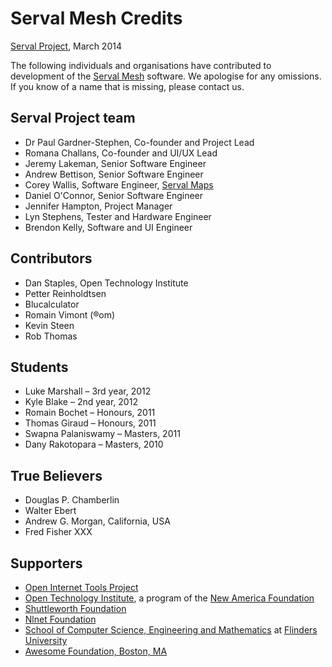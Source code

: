 Serval Mesh Credits
===================
[Serval Project][], March 2014

The following individuals and organisations have contributed to development of
the [Serval Mesh][] software.  We apologise for any omissions.  If you know of
a name that is missing, please contact us.

Serval Project team
-------------------
 * Dr Paul Gardner-Stephen, Co-founder and Project Lead
 * Romana Challans, Co-founder and UI/UX Lead
 * Jeremy Lakeman, Senior Software Engineer
 * Andrew Bettison, Senior Software Engineer
 * Corey Wallis, Software Engineer, [Serval Maps][]
 * Daniel O'Connor, Senior Software Engineer
 * Jennifer Hampton, Project Manager
 * Lyn Stephens, Tester and Hardware Engineer
 * Brendon Kelly, Software and UI Engineer

Contributors
------------
 * Dan Staples, Open Technology Institute
 * Petter Reinholdtsen
 * Blucalculator
 * Romain Vimont (®om)
 * Kevin Steen
 * Rob Thomas

Students
--------
 * Luke Marshall – 3rd year, 2012
 * Kyle Blake – 2nd year, 2012
 * Romain Bochet – Honours, 2011
 * Thomas Giraud – Honours, 2011
 * Swapna Palaniswamy – Masters, 2011
 * Dany Rakotopara – Masters, 2010

True Believers
--------------
 * Douglas P. Chamberlin
 * Walter Ebert
 * Andrew G. Morgan, California, USA
 * Fred Fisher XXX

Supporters
----------
 * [Open Internet Tools Project][OpenITP]
 * [Open Technology Institute][OTI], a program of the [New America
   Foundation][NAF]
 * [Shuttleworth Foundation][]
 * [Nlnet Foundation][]
 * [School of Computer Science, Engineering and Mathematics][CSEM] at [Flinders
   University][]
 * [Awesome Foundation, Boston, MA][]


[Serval Project]: http://www.servalproject.org/
[Serval Mesh]: https://play.google.com/store/apps/details?id=org.servalproject
[Serval Maps]: http://developer.servalproject.org/dokuwiki/doku.php?id=content:servalmaps:main_page
[OpenITP]: https://openitp.org/
[NAF]: http://www.newamerica.net/
[OTI]: http://oti.newamerica.net/
[Shuttleworth Foundation]: http://www.shuttleworthfoundation.org/
[Nlnet Foundation]: http://www.nlnet.nl/
[CSEM]: http://www.flinders.edu.au/science_engineering/csem/
[Flinders University]: http://www.flinders.edu.au/
[Awesome Foundation, Boston, MA]: http://www.awesomefoundation.org/en/chapters/boston
